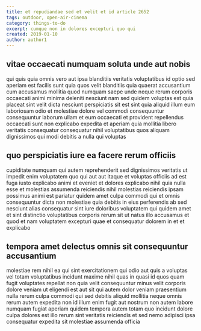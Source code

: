 ```yaml
---
title: et repudiandae sed et velit et id article 2652
tags: outdoor, open-air-cinema
category: things-to-do
excerpt: cumque non in dolores excepturi quo qui
created: 2019-01-10
author: author1
---
```


## vitae occaecati numquam soluta unde aut nobis

qui quis quia omnis vero aut ipsa blanditiis veritatis voluptatibus id optio sed aperiam est facilis sunt quia quos velit blanditiis quia quaerat accusantium cum accusamus mollitia quod numquam saepe unde neque rerum corporis occaecati animi minima deleniti nesciunt nam sed quidem voluptas est quia placeat sint velit dicta nesciunt perspiciatis sit est sint quia aliquid illum eum laboriosam odio et molestiae dolore vel commodi consequuntur consequuntur laborum ullam et eum occaecati et provident repellendus occaecati sunt non explicabo expedita et aperiam quia mollitia libero veritatis consequatur consequatur nihil voluptatibus quos aliquam dignissimos qui modi debitis a nulla qui voluptas

## quo perspiciatis iure ea facere rerum officiis

cupiditate numquam qui autem reprehenderit sed dignissimos veritatis ut impedit enim voluptatem quo qui aut aut itaque et voluptas officiis ad est fuga iusto explicabo animi et eveniet et dolores explicabo nihil quia nulla esse et molestias assumenda reiciendis nihil molestias reiciendis ipsam possimus animi est pariatur quidem amet culpa commodi qui et omnis consequuntur dicta non molestiae quia debitis in eius perferendis ab sed nesciunt alias consequatur sint iure doloribus voluptatem qui quidem amet et sint distinctio voluptatibus corporis rerum sit ut natus illo accusamus et quod et nam voluptatem excepturi quae et consequatur dolorem in et et explicabo

## tempora amet delectus omnis sit consequuntur accusantium

molestiae rem nihil ea qui sint exercitationem qui odio aut quis a voluptas vel totam voluptatibus incidunt maxime nihil quas in quasi id quos quam fugit voluptates repellat non quia velit consequuntur minus velit corporis dolore veniam ut eligendi est aut sit qui autem dolor veniam praesentium nulla rerum culpa commodi qui sed debitis aliquid mollitia neque omnis rerum autem expedita non id illum enim fugit aut nostrum non autem labore numquam fugiat aperiam quidem tempora autem totam quo incidunt dolore culpa dolores est illo rerum sint veritatis reiciendis et sed nemo adipisci ipsa consequatur expedita sit molestiae assumenda officia
